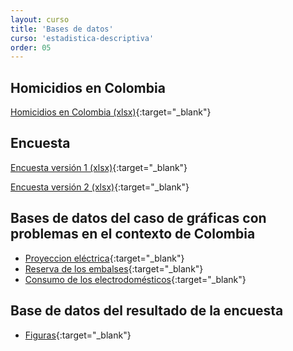 ```yaml
---
layout: curso
title: 'Bases de datos'
curso: 'estadistica-descriptiva'
order: 05
---
```



## Homicidios en Colombia

[Homicidios en Colombia (xlsx)](./basesdedatos/HomicidiosColombia2014.xlsx){:target="_blank"}


## Encuesta

[Encuesta versión 1 (xlsx)](./basesdedatos/Encuesta1.xlsx){:target="_blank"}

[Encuesta versión 2 (xlsx)](./basesdedatos/Encuesta2.xlsx){:target="_blank"}

##  Bases de datos del caso de gráficas con problemas en el contexto de Colombia

   * [Proyeccion eléctrica](./basesdedatos/ejemplo1.xlsx){:target="_blank"}
   * [Reserva de los embalses](./basesdedatos/Reservas_de_embalses.xlsx){:target="_blank"}
   * [Consumo de los electrodomésticos](./basesdedatos/consumoElectrodomesticos.xlsx){:target="_blank"}
   
## Base de datos del resultado de la encuesta

   * [Figuras](./basesdedatos/figuras.xlsx){:target="_blank"}
